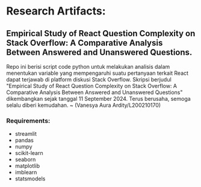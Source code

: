 # Research Artifacts: 
## Empirical Study of React Question Complexity on Stack Overflow: A Comparative Analysis Between Answered and Unanswered Questions.

Repo ini berisi script code python untuk melakukan analisis dalam menentukan variable yang mempengaruhi suatu pertanyaan terkait React dapat terjawab di platform diskusi Stack Overflow.
Skripsi berjudul "Empirical Study of React Question Complexity on Stack Overflow: A Comparative Analysis Between Answered and Unanswered Questions" dikembangkan sejak tanggal 11 September 2024.
Terus berusaha, semoga selalu diberi kemudahan.
~ (Vanesya Aura Ardity/L200210170)

### Requirements:
- streamlit
- pandas
- numpy
- scikit-learn
- seaborn
- matplotlib
- imblearn
- statsmodels
